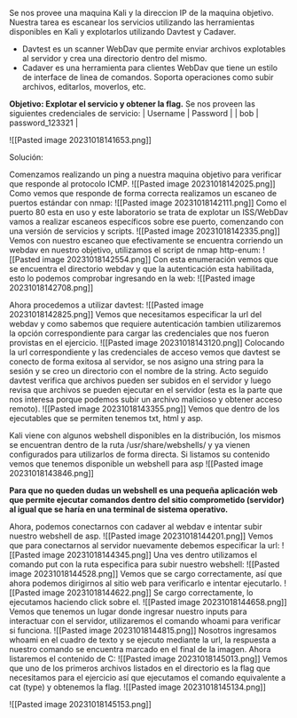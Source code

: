 Se nos provee una maquina Kali y la direccion IP de la maquina objetivo.
Nuestra tarea es escanear los servicios utilizando las herramientas disponibles en Kali y explotarlos utilizando Davtest y Cadaver.
- Davtest es un scanner WebDav que permite enviar archivos explotables al servidor y crea una directorio dentro del mismo.
- Cadaver es una herramienta para clientes WebDav que tiene un estilo de interface de linea de comandos. Soporta operaciones como subir archivos, editarlos, moverlos, etc.

**Objetivo: Explotar el servicio y obtener la flag.**
Se nos proveen las siguientes credenciales de servicio:
| Username | Password | | bob | password_123321 |

![[Pasted image 20231018141653.png]]


Solución:

Comenzamos realizando un ping a nuestra maquina objetivo para verificar que responde al protocolo ICMP.
![[Pasted image 20231018142025.png]]
Como vemos que responde de forma correcta realizamos un escaneo de puertos estándar con nmap:
![[Pasted image 20231018142111.png]]
Como el puerto 80 esta en uso y este laboratorio se trata de explotar un ISS/WebDav vamos a realizar escaneos específicos sobre ese puerto, comenzando con una versión de servicios y scripts.
![[Pasted image 20231018142335.png]]
Vemos con nuestro escaneo que efectivamente se encuentra corriendo un webdav en nuestro objetivo, utilizamos el script de nmap http-enum:
![[Pasted image 20231018142554.png]]
Con esta enumeración vemos que se encuentra el directorio webdav y que la autenticación esta habilitada, esto lo podemos comprobar ingresando en la web:
![[Pasted image 20231018142708.png]]

Ahora procedemos a utilizar davtest:
![[Pasted image 20231018142825.png]]
Vemos que necesitamos especificar la url del webdav y como sabemos que requiere autenticación tambien utilizaremos la opción correspondiente para cargar las credenciales que nos fueron provistas en el ejercicio.
![[Pasted image 20231018143120.png]]
Colocando la url correspondiente y las credenciales de acceso vemos que davtest se conecto de forma exitosa al servidor, se nos asigno una string para la sesión y se creo un directorio con el nombre de la string.
Acto seguido davtest verifica que archivos pueden ser subidos en el servidor y luego revisa que archivos se pueden ejecutar en el servidor (esta es la parte que nos interesa porque podemos subir un archivo malicioso y obtener acceso remoto).
![[Pasted image 20231018143355.png]]
Vemos que dentro de los ejecutables que se permiten tenemos txt, html y asp.

Kali viene con algunos webshell disponibles en la distribución, los mismos se encuentran dentro de la ruta /usr/share/webshells/ y ya vienen configurados para utilizarlos de forma directa.
Si listamos su contenido vemos que tenemos disponible un webshell para asp
![[Pasted image 20231018143846.png]]

**Para que no queden dudas un webshell es una pequeña aplicación web que permite ejecutar comandos dentro del sitio comprometido (servidor) al igual que se haría en una terminal de sistema operativo.**

Ahora, podemos conectarnos con cadaver al webdav e intentar subir nuestro webshell de asp.
![[Pasted image 20231018144201.png]]
Vemos que para conectarnos al servidor nuevamente debemos especificar la url:
![[Pasted image 20231018144345.png]]
Una ves dentro utilizamos el comando put con la ruta especifica para subir nuestro webshell:
![[Pasted image 20231018144528.png]]
Vemos que se cargo correctamente, así que ahora podemos dirigirnos al sitio web para verificarlo e intentar ejecutarlo.
![[Pasted image 20231018144622.png]]
Se cargo correctamente, lo ejecutamos haciendo click sobre el.
![[Pasted image 20231018144658.png]]
Vemos que tenemos un lugar donde ingresar nuestro inputs para interactuar con el servidor, utilizaremos el comando whoami para verificar si funciona.
![[Pasted image 20231018144815.png]]
Nosotros ingresamos whoami en el cuadro de texto y se ejecuto mediante la url, la respuesta a nuestro comando se encuentra marcado en el final de la imagen.
Ahora listaremos el contenido de C:
![[Pasted image 20231018145013.png]]
Vemos que uno de los primeros archivos listados en el directorio es la flag que necesitamos para el ejercicio así que ejecutamos el comando equivalente a cat (type) y obtenemos la flag.
![[Pasted image 20231018145134.png]]


![[Pasted image 20231018145153.png]]
